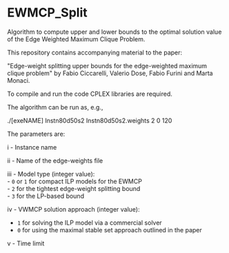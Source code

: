 # EWMCP_Split
Algorithm to compute upper and lower bounds to the optimal solution value of the Edge Weighted Maximum Clique Problem.

This repository contains accompanying material to the paper:

"Edge-weight splitting upper bounds for the edge-weighted maximum clique problem"
by Fabio Ciccarelli, Valerio Dose, Fabio Furini and Marta Monaci. 

To compile and run the code CPLEX libraries are required.

The algorithm can be run as, e.g.,

./[exeNAME] Instn80d50s2  Instn80d50s2.weights 2 0 120

The parameters are:

i - Instance name  

ii - Name of the edge-weights file  

iii - Model type (integer value):  
    - `0` or `1` for compact ILP models for the EWMCP  
    - `2` for the tightest edge-weight splitting bound  
    - `3` for the LP-based bound  

iv - VWMCP solution approach (integer value):  
   - `1` for solving the ILP model via a commercial solver  
   - `0` for using the maximal stable set approach outlined in the paper  

v - Time limit  
